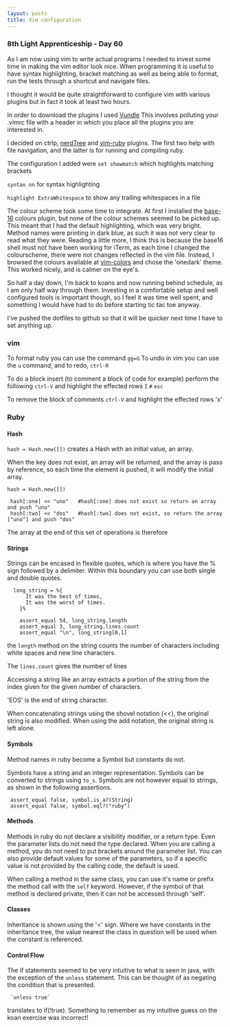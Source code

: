 ```yaml
---
layout: posts
title: Vim configuration
---
```


### 8th Light Apprenticeship - Day 60

As I am now using vim to write actual programs I needed to invest some time in making the vim editor look nice. When programming it is useful to have syntax highlighting, bracket matching as well as being able to format, run the tests through a shortcut and navigate files.

<!--break--> 

I thought it would be quite straightforward to configure vim with various plugins but in fact it took at least two hours. 

In order to download the plugins I used [Vundle](https://github.com/VundleVim/Vundle.vim) This involves polluting your .vimrc file with a header in which you place all the plugins you are interested in.

I decided on ctrlp, [nerdTree](https://github.com/scrooloose/nerdtree) and [vim-ruby](https://github.com/vim-ruby/vim-ruby) plugins. The first two help with file navigation, and the latter is for running and compiling ruby.

The configuration I added were 
`set showmatch` which highlights matching brackets

`syntax on` for syntax highlighting

`highlight ExtraWhitespace` to show any trailing whitespaces in a file

The colour scheme took some time to integrate. At first I installed the [base-16](https://github.com/chriskempson/base16-vim) colours plugin, but none of the colour schemes seemed to be picked up. This meant that I had the default highlighting, which was very bright. Method names were printing in dark blue, as such it was not very clear to read what they were. Reading a little more, I think this is because the base16 shell must not have been working for iTerm, as each time I changed the colourscheme, there were not changes reflected in the vim file. Instead, I browsed the colours available at [vim-colors](http://vimcolors.com/) and chose the 'onedark' theme. This worked nicely, and is calmer on the eye's.

So half a day down, I'm back to koans and now running behind schedule, as I am only half way through them. Investing in a comfortable setup and well configured tools is important though, so I feel it was time well spent, and something I would have had to do before starting tic tac toe anyway. 

I've pushed the dotfiles to github so that it will be quicker next time I have to set anything up.

### vim

To format ruby you can use the command `gg=G`
To undo in vim you can use the `u` command, and to redo, `ctrl-R`

To do a block insert (to comment a block of code for example) perform the following
`ctrl-V` and highlight the effected rows
`I`
`#`
`esc`

To remove the block of comments
`ctrl-V` and highlight the effected rows
'x'

### Ruby

#### Hash

`hash = Hash.new([])` creates a Hash with an initial value, an array. 

When the key does not exist, an array will be returned, and the array is pass by reference, so each time the element is pushed, it will modify the initial array. 

    hash = Hash.new([])

     hash[:one] << "uno"   #hash[:one] does not exist so return an array and push "uno"
     hash[:two] << "dos"   #hash[:two] does not exist, so return the array ["uno"] and push "dos"

The array at the end of this set of operations is therefore 


#### Strings

Strings can be encased in flexible quotes, which is where you  have the % sign followed by a delimiter. Within this boundary you can use both single and double quotes. 

      long_string = %{                                                                                               
          It was the best of times,                                                                                     
          It was the worst of times.                                                                                    
        }%
                                                                                               
        assert_equal 54, long_string.length                                                                            
        assert_equal 3, long_string.lines.count                                                                        
        assert_equal "\n", long_string[0,1]
        
the `length` method on the string counts the number of characters including white spaces and new line characters.

The `lines.count` gives the number of lines

Accessing a string like an array extracts a portion of the string from the index given for the given number of characters.

'EOS' is the end of string character.

When concatenating strings using the shovel notation (<<), the original string is also modified. When using the add notation, the original string is left alone.

#### Symbols

Method names in ruby become a Symbol but constants do not.

Symbols have a string and an integer representation. Symbols can be converted to strings using `to_s`. Symbols are not however equal to strings, as shown in the following assertions.

     assert_equal false, symbol.is_a?(String)                                                                                
     assert_equal false, symbol.eql?("ruby")
    
#### Methods

Methods in ruby do not declare a visibility modifier, or a return type. Even the parameter lists do not need the type declared. When you are calling a method, you do not need to put brackets around the parameter list. You can also provide default values for some of the parameters, so if a specific value is not provided by the calling code, the default is used.

When calling a method in the same class, you can use it's name or prefix the method call with the `self` keyword. However, if the symbol of that method is declared private, then it can not be accessed through 'self'.

#### Classes

Inheritance is shown using the '<' sign. Where we have constants in the inheritance tree, the value nearest the class in question will be used when the constant is referenced.

#### Control Flow

The if statements seemed to be very intuitive to what is seen in java, with the exception of the `unless` statement. This can be thought of as negating the condition that is presented. 

     `unless true` 
     
 translates to if(!true). Something to remember as my intuitive guess on the koan exercise was incorrect!
     